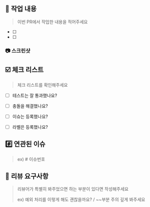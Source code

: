 ## 📝 작업 내용
> 이번 PR에서 작업한 내용을 적어주세요

- [ ] 
- [ ] 

### 📷 스크린샷


## ☑️ 체크 리스트
> 체크  리스트를 확인해주세요
- [ ] 테스트는 잘 통과했나요?
- [ ] 충돌을 해결했나요?
- [ ] 이슈는 등록했나요?
- [ ] 라벨은 등록했나요?


## #️⃣ 연관된 이슈
> ex) # 이슈번호


## 💬 리뷰 요구사항
> 리뷰어가 특별히 봐주었으면 하는 부분이 있다면 작성해주세요
>
> ex) 예외 처리를 이렇게 해도 괜찮을까요? / ~~부분 주의 깊게 봐주세요
